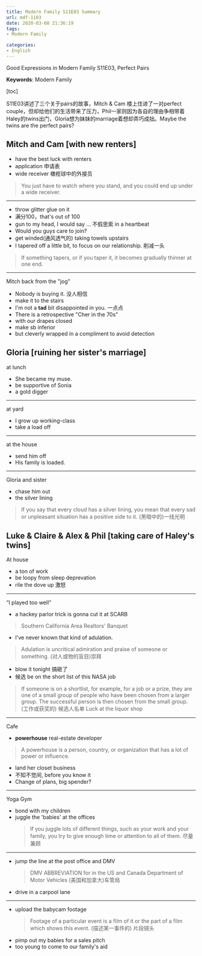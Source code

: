```yaml
---
title: Modern Family S11E03 Summary
url: mdf-1103
date: 2020-03-08 21:36:19
tags: 
- Modern Family

categories:
- English
---
```


Good Expressions in Modern Family S11E03, Perfect Pairs

**Keywords**: Modern Family

<!--more-->

[toc]

S11E03讲述了三个关于pairs的故事，Mitch & Cam 楼上住进了一对perfect couple，但却给他们的生活带来了压力，Phil一家则因为各自的理由争相带着Haley的twins出门，Gloria想为妹妹的marriage着想却弄巧成拙。Maybe the twins are the perfect pairs?

## Mitch and Cam [with new renters]
- have the best luck with renters
- application 申请表
- wide receiver 橄榄球中的外接员
> You just have to watch where you stand, and you could end up under a wide receiver.
---
- throw glitter glue on it
- 满分100，that's out of 100
- gun to my head, I would say ... 不假思索 in a heartbeat
- Would you guys care to join?
- get winded(通风透气的) taking towels upstairs
- I tapered off a little bit, to focus on our relationship. 削减一头
> If something tapers, or if you taper it, it becomes gradually thinner at one end.
---
Mitch back from the "jog"
- Nobody is buying it. 没人相信
- make it to the stairs
- I'm not a **tad** bit disappointed in you. 一点点
- There is a retrospective "Cher in the 70s"
- with our drapes closed
- make sb inferior
- but cleverly wrapped in a compliment to avoid detection

## Gloria [ruining her sister's marriage]
at lunch
- She became my muse.
- be supportive of Sonia
- a gold digger
----
at yard
- I grow up working-class
- take a load off
----
at the house
- send him off
- His family is loaded.
---
Gloria and sister
- chase him out
- the silver lining
> If you say that every cloud has a silver lining, you mean that every sad or unpleasant situation has a positive side to it. (黑暗中的)一线光明


## Luke & Claire & Alex & Phil [taking care of Haley's twins]
At house
- a ton of work
- be loopy from sleep deprevation
- rile the dove up 激怒
---
“I played too well”
- a hackey parlor trick is gonna cut it at SCARB
> Southern California Area Realtors' Banquet
- I've never known that kind of adulation.
> Adulation is uncritical admiration and praise of someone or something. (对人或物的盲目)崇拜
- blow it tonight 搞砸了
- 候选 be on the short list of this NASA job
> If someone is on a shortlist, for example, for a job or a prize, they are one of a small group of people who have been chosen from a larger group. The successful person is then chosen from the small group. (工作或获奖的) 候选人名单
Luck at the liquor shop
---
Cafe
- **powerhouse** real-estate developer
> A powerhouse is a person, country, or organization that has a lot of power or influence. 
- land her closet business
- 不知不觉间, before you know it
- Change of plans, big spender?
---
Yoga Gym
- bond with my children
- juggle the 'babies' at the offices
  > If you juggle lots of different things, such as your work and your family, you try to give enough time or attention to all of them. 尽量兼顾
---
- jump the line at the post office and DMV
  > DMV ABBREVIATION for in the US and Canada Department of Motor Vehicles (美国和加拿大)车管局
- drive in a carpool lane
---
- upload the babycam footage
  > Footage of a particular event is a film of it or the part of a film which shows this event. (描述某一事件的) 片段镜头
- pimp out my babies for a sales pitch
- too young to come to our family's aid



